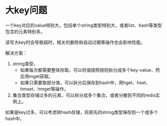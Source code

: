 # 大key问题

一个key对应的value特别大，包括单个string类型特别大，或者list、hash等类型包含的元素特别多。

读写大key时会导致超时，相关的删除和自动过期等操作也会影响性能。

解决方案：

1. string类型，
   - 如果每次都需要整体存取，可以将值按照规则拆分成多个key-value，然后用mget获取。
   - 如果只需要取部分值，可以拆分后保存到hash中，用hget、hset、hmset、hmget等操作。
2. 集合类型存储过多的元素，可以拆分成多个集合，或者分散到不同的redis实例上。

如果是key过多，可以考虑转hash存储，将原先的string类型保存到一个或多个hash中。